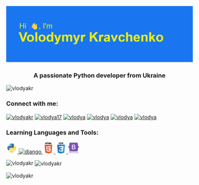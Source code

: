 <img src="header.png" alt="Volodymyr Kravchenko">

<h3 align="center">A passionate Python developer from Ukraine</h3>

<p align="left"> <img src="https://komarev.com/ghpvc/?username=vlodyakr&label=Profile%20views&color=0e75b6&style=plastic" alt="vlodyakr" /> </p>

<h3 align="left">Connect with me:</h3>
<p align="left">
<a href="https://github.com/VlodyaKr" target="blank"><img align="center" src="https://github.com/fluidicon.png" alt="vlodyakr" height="30" width="30" /></a>
<a href="https://twitter.com/vlodya17" target="blank"><img align="center" src="https://raw.githubusercontent.com/rahuldkjain/github-profile-readme-generator/master/src/images/icons/Social/twitter.svg" alt="vlodya17" height="30" width="40" /></a>
<a href="https://linkedin.com/in/vlodya" target="blank"><img align="center" src="https://raw.githubusercontent.com/rahuldkjain/github-profile-readme-generator/master/src/images/icons/Social/linked-in-alt.svg" alt="vlodya" height="30" width="40" /></a>
<a href="https://fb.com/vlodya" target="blank"><img align="center" src="https://raw.githubusercontent.com/rahuldkjain/github-profile-readme-generator/master/src/images/icons/Social/facebook.svg" alt="vlodya" height="30" width="40" /></a>
<a href="https://www.youtube.com/c/vlodya" target="blank"><img align="center" src="https://raw.githubusercontent.com/rahuldkjain/github-profile-readme-generator/master/src/images/icons/Social/youtube.svg" alt="vlodya" height="30" width="40" /></a>
<a href="https://www.hackerrank.com/vlodya" target="blank"><img align="center" src="https://raw.githubusercontent.com/rahuldkjain/github-profile-readme-generator/master/src/images/icons/Social/hackerrank.svg" alt="vlodya" height="30" width="40" /></a>
</p>

<h3 align="left">Learning Languages and Tools:</h3>
<p align="left"> 
<a href="https://www.python.org" target="_blank" rel="noreferrer"> <img src="https://raw.githubusercontent.com/devicons/devicon/master/icons/python/python-original.svg" alt="python" width="30" height="30"/> </a> 
<a href="https://www.djangoproject.com" target="_blank" rel="noreferrer"> <img src="https://upload.wikimedia.org/wikipedia/commons/7/75/Django_logo.svg" alt="django" width="90" height="30"/> </a> 
<a href="https://www.w3.org/html/" target="_blank" rel="noreferrer"> <img src="https://raw.githubusercontent.com/devicons/devicon/master/icons/html5/html5-original-wordmark.svg" alt="html5" width="30" height="30"/> </a> 
<a href="https://www.w3schools.com/css/" target="_blank" rel="noreferrer"> <img src="https://raw.githubusercontent.com/devicons/devicon/master/icons/css3/css3-original-wordmark.svg" alt="css3" width="30" height="30"/> </a> 
<a href="https://getbootstrap.com" target="_blank" rel="noreferrer"> <img src="https://raw.githubusercontent.com/devicons/devicon/master/icons/bootstrap/bootstrap-plain-wordmark.svg" alt="bootstrap" width="30" height="30"/> </a> 
</p>

<p><img align="left" src="https://github-readme-stats.vercel.app/api/top-langs?username=vlodyakr&show_icons=true&theme=dracula&locale=en&layout=compact" alt="vlodyakr" /></p>

<p>&nbsp;<img align="center" src="https://github-readme-stats.vercel.app/api?username=vlodyakr&show_icons=true&theme=dracula&locale=en" alt="vlodyakr" /></p>

<p><img align="center" src="https://github-readme-streak-stats.herokuapp.com/?user=vlodyakr&theme=dark" alt="vlodyakr" /></p>
